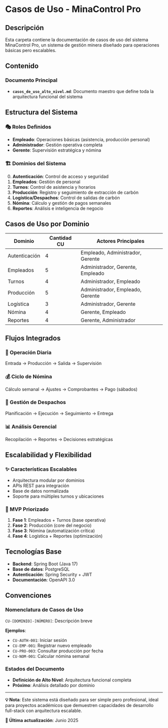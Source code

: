 # Casos de Uso - MinaControl Pro

## Descripción

Esta carpeta contiene la documentación de casos de uso del sistema MinaControl Pro, un sistema de gestión minera diseñado para operaciones básicas pero escalables.

## Contenido

### Documento Principal
- **`casos_de_uso_alto_nivel.md`**: Documento maestro que define toda la arquitectura funcional del sistema

## Estructura del Sistema

### 🎭 Roles Definidos
- **Empleado**: Operaciones básicas (asistencia, producción personal)
- **Administrador**: Gestión operativa completa 
- **Gerente**: Supervisión estratégica y nómina

### 🏗️ Dominios del Sistema
0. **Autenticación**: Control de acceso y seguridad
1. **Empleados**: Gestión de personal
2. **Turnos**: Control de asistencia y horarios
3. **Producción**: Registro y seguimiento de extracción de carbón
4. **Logística/Despachos**: Control de salidas de carbón
5. **Nómina**: Cálculo y gestión de pagos semanales
6. **Reportes**: Análisis e inteligencia de negocio

## Casos de Uso por Dominio

| Dominio | Cantidad CU | Actores Principales |
|---------|-------------|-------------------|
| Autenticación | 4 | Empleado, Administrador, Gerente |
| Empleados | 5 | Administrador, Gerente, Empleado |
| Turnos | 4 | Administrador, Empleado |
| Producción | 5 | Administrador, Empleado, Gerente |
| Logística | 3 | Administrador, Gerente |
| Nómina | 4 | Gerente, Empleado |
| Reportes | 4 | Gerente, Administrador |

## Flujos Integrados

### 🔄 Operación Diaria
Entrada → Producción → Salida → Supervisión

### 💰 Ciclo de Nómina 
Cálculo semanal → Ajustes → Comprobantes → Pago (sábados)

### 🚛 Gestión de Despachos
Planificación → Ejecución → Seguimiento → Entrega

### 📊 Análisis Gerencial
Recopilación → Reportes → Decisiones estratégicas

## Escalabilidad y Flexibilidad

### ✨ Características Escalables
- Arquitectura modular por dominios
- APIs REST para integración
- Base de datos normalizada
- Soporte para múltiples turnos y ubicaciones

### 🎯 MVP Priorizado
1. **Fase 1**: Empleados + Turnos (base operativa)
2. **Fase 2**: Producción (core del negocio)  
3. **Fase 3**: Nómina (automatización crítica)
4. **Fase 4**: Logística + Reportes (optimización)

## Tecnologías Base

- **Backend**: Spring Boot (Java 17)
- **Base de datos**: PostgreSQL
- **Autenticación**: Spring Security + JWT
- **Documentación**: OpenAPI 3.0

## Convenciones

### Nomenclatura de Casos de Uso
`CU-[DOMINIO]-[NÚMERO]`: Descripción breve

**Ejemplos**:
- `CU-AUTH-001`: Iniciar sesión
- `CU-EMP-001`: Registrar nuevo empleado
- `CU-PRO-003`: Consultar producción por fecha
- `CU-NOM-001`: Calcular nómina semanal

### Estados del Documento
- **Definición de Alto Nivel**: Arquitectura funcional completa
- **Próximo**: Análisis detallado por dominio

---

**💡 Nota**: Este sistema está diseñado para ser simple pero profesional, ideal para proyectos académicos que demuestren capacidades de desarrollo full-stack con arquitectura escalable.

**📅 Última actualización**: Junio 2025
